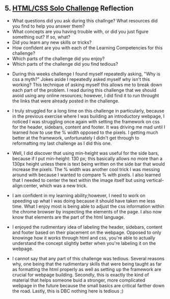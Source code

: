 ## 5. [HTML/CSS Solo Challenge](5_HTML_CSS_solo_challenge/readme.md) Reflection

* What questions did you ask during this challnge? What resources did you find to help you answer them?  
* What concepts are you having trouble with, or did you just figure something out? If so, what?  
* Did you learn any new skills or tricks?
* How confident are you with each of the Learning Competencies for this challenge? 
* Which parts of the challenge did you enjoy?
* Which parts of the challenge did you find tedious?

<!-- Add your reflection here. Remove the comment markers -->

* During this weeks challenge I found myself repeatedly asking, "Why is css a myth?" Jokes aside I repeatedly asked myself why isn't this working? This technique of asking myself this allows me to break down each part of the problem. I read during this challenge that we should avoid using any online resources; however, I did find it to run throught the links that were already posted in the challenge.  

* I truly struggled for a long time on this challenge in particularly, because in the previous exercise where I was building an introductory webpage, I noticed I was struggling once again with setting the framework on css for the header, sidebars, content and footer. It was driving me mad until I learned how to use the % width opposed to the pixels. I getting much better at the framework, unfortunately I didn't get through to reformatting my last challenge as I did this one. 

* Well, I did discover that using min-height was useful for the side bars, because if I put min-height: 130 px; this basically allows no more than a 130px height unless there is text being written on the side bar that would increase the pixels. The % width was another cool trick I was messing around with because I wanted to compare % with pixels. I also learned that I needed to center the text within the image itself but using vertical-align:center, which was a new trick. 

* I am confident in my learning ability;however, I need to work on speeding up what I was doing because it should have taken me less time. What I enjoy most is being able to adjust the css information within the chrome browser by inspecting the elements of the page. I also now know that elements are the part of the html language. 

* I enjoyed the rudimentary idea of labeling the header, sidebars, content and footer based on their placement on the webpage. Opposed to only knowinge how it works through html and css, you're able to actually understand the concept slightly better when you're labeling it on the webpage. 

* I cannot say that any part of this challenge was tedious. Several reasons why, one being that the rudimentary skills that were being taught as far as formatting the html properly as well as setting up the framework are crucial for webpage building. Secondly, this is exactly the kind of material that helps someone buid a stronger, more complicated webpage in the future because the small basics are critical farther down the road. Lastly, this is DBC nothing here is tedious ;) 
